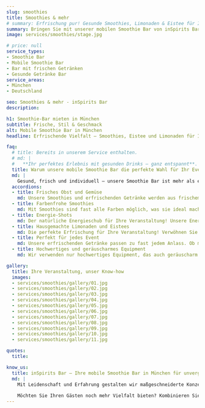 ```yaml
---
slug: smoothies
title: Smoothies & mehr
# summary: Erfrischung pur! Gesunde Smoothies, Limonaden & Eistee für Ihre Veranstaltung. Der perfekte Begleiter für einen energiegeladenen Tag.
summary: Bringen Sie mit unserer mobilen Smoothie Bar von inSpirits Bar pure Frische auf Ihr Event. Ob Messe, Firmenfeier, Sommerfest oder private Veranstaltung – wir servieren kreative Smoothies, Eistees und Limonaden, die Energie spenden und für gute Stimmung sorgen.
image: services/smoothies/stage.jpg

# price: null
service_types:
- Smoothie Bar
- Mobile Smoothie Bar
- Bar mit frischen Getränken
- Gesunde Getränke Bar
service_areas:
- München
- Deutschland

seo: Smoothies & mehr - inSpirits Bar
description: 

h1: Smoothie-Bar mieten in München
subtitle: Frische, Stil & Geschmack
alt: Mobile Smoothie Bar in München
headline: Erfrischende Vielfalt – Smoothies, Eistee und Limonaden für Ihr Event

faq:
  # title: Bereits in unserem Service enthalten.
  # md: |
  #   **Ihr perfektes Erlebnis mit gesunden Drinks – ganz entspannt**. In unserem Service-Paket ist alles enthalten, was Sie für den perfekten Genuss benötigen: Von frischen Zutaten und vitaminreichen Rezepten über hochwertiges Equipment bis hin zum professionellen Auf- und Abbau und unserem erfahrenen Team. Genießen Sie Ihre Veranstaltung – wir übernehmen die komplette Organisation rund um die gesunden Drinks.
  title: Warum unsere mobile Smoothie Bar die perfekte Wahl für Ihr Event ist
  md: |
    Gesund, frisch und individuell – unsere Smoothie Bar ist mehr als ein Getränkestand. Wir kreieren aus hochwertigen, saisonalen Zutaten leckere Rezepturen, die optisch und geschmacklich begeistern. Ob im Corporate Branding oder als farbenfrohes Highlight: Wir sorgen für den „Wow“-Moment.
  accordions:
  - title: Frisches Obst und Gemüse
    md: Unsere Smoothies und erfrischenden Getränke werden aus frischem Obst und Gemüse zubereitet, das, wenn möglich, regional und saisonal bezogen wird. So garantieren wir nicht nur den besten Geschmack, sondern unterstützen auch lokale Produzenten und schonen die Umwelt.
  - title: Farbenfrohe Smoothies
    md: Mit Smoothies sind fast alle Farben möglich, was sie ideal macht, um beispielsweise Ihre Corporate Identity (CI) zu treffen. Ob leuchtendes Grün, kräftiges Rot oder sonniges Gelb – unsere Smoothies sind nicht nur ein Genuss für den Gaumen, sondern auch ein echter Hingucker.
  - title: Energie-Shots
    md: Der natürliche Energieschub für Ihre Veranstaltung! Unsere Energy-Shots sind nicht nur lecker, sondern auch gesund. Mit einer Auswahl an fruchtigen und belebenden Geschmacksrichtungen bieten wir für jeden Geschmack den passenden Shot. Ob als Begrüßungsgetränk oder als kleine Stärkung zwischendurch – unsere Energy-Shots sorgen dafür, dass Ihre Gäste fit und energiegeladen bleiben.
  - title: Hausgemachte Limonaden und Eistees
    md: Die perfekte Erfrischung für Ihre Veranstaltung! Verwöhnen Sie Ihre Gäste mit einer Vielfalt an selbstgemachten Getränken. Ob klassische Zitrone-Minze oder exotische Kombinationen – wir zaubern für jeden Geschmack das passende Getränk. Unsere Limonaden und Eistees sind nicht nur köstlich, sondern auch eine erfrischende Abwechslung zu den üblichen Getränken.
  - title: Perfekt für jedes Event
    md: Unsere erfrischenden Getränke passen zu fast jedem Anlass. Ob morgens zur Begrüßung, mittags als leichter Snack oder nachmittags als Muntermacher – wir haben für jede Tageszeit und jeden Geschmack das passende Getränk.
  - title: Hochwertiges und geräuscharmes Equipment
    md: Wir verwenden nur hochwertiges Equipment, das auch geräuscharm arbeitet. So können wir die Zubereitung unserer Getränke so leise wie möglich gestalten, ohne Ihr Event zu stören.

gallery:
  title: Ihre Veranstaltung, unser Know-how
  images:
  - services/smoothies/gallery/01.jpg
  - services/smoothies/gallery/02.jpg
  - services/smoothies/gallery/03.jpg
  - services/smoothies/gallery/04.jpg
  - services/smoothies/gallery/05.jpg
  - services/smoothies/gallery/06.jpg
  - services/smoothies/gallery/07.jpg
  - services/smoothies/gallery/08.jpg
  - services/smoothies/gallery/09.jpg
  - services/smoothies/gallery/10.jpg
  - services/smoothies/gallery/11.jpg

quotes:
  title: 

know_us:
  title: inSpirits Bar – Ihre mobile Smoothie Bar in München für unvergessliche Momente
  md: |
    Mit Leidenschaft und Erfahrung gestalten wir maßgeschneiderte Konzepte, die perfekt zu Ihrer Marke oder Veranstaltung passen. Egal ob Sportevent, Messe oder Sommerfest – unsere mobile Smoothie Bar ist ein Publikumsmagnet, der Gäste erfrischt, aktiviert und verbindet.
    
    Möchten Sie Ihren Gästen noch mehr Vielfalt bieten? Kombinieren Sie unsere [Smoothie Bar](/service/smoothies/) mit unserer [mobilen Cocktailbar](/service/mobile-bar-munchen/) – für ein stilvolles, abwechslungsreiches Getränkeerlebnis mit Eventcharakter.
---
```


